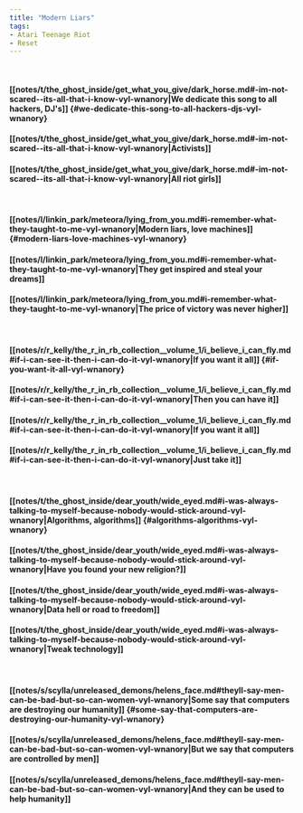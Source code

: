```yaml
---
title: "Modern Liars"
tags:
- Atari Teenage Riot
- Reset
---
```

&nbsp;
#### [[notes/t/the_ghost_inside/get_what_you_give/dark_horse.md#-im-not-scared--its-all-that-i-know-vyl-wnanory|We dedicate this song to all hackers, DJ's]] {#we-dedicate-this-song-to-all-hackers-djs-vyl-wnanory}
#### [[notes/t/the_ghost_inside/get_what_you_give/dark_horse.md#-im-not-scared--its-all-that-i-know-vyl-wnanory|Activists]]
#### [[notes/t/the_ghost_inside/get_what_you_give/dark_horse.md#-im-not-scared--its-all-that-i-know-vyl-wnanory|All riot girls]]
&nbsp;
#### [[notes/l/linkin_park/meteora/lying_from_you.md#i-remember-what-they-taught-to-me-vyl-wnanory|Modern liars, love machines]] {#modern-liars-love-machines-vyl-wnanory}
#### [[notes/l/linkin_park/meteora/lying_from_you.md#i-remember-what-they-taught-to-me-vyl-wnanory|They get inspired and steal your dreams]]
#### [[notes/l/linkin_park/meteora/lying_from_you.md#i-remember-what-they-taught-to-me-vyl-wnanory|The price of victory was never higher]]
&nbsp;
#### [[notes/r/r_kelly/the_r_in_rb_collection__volume_1/i_believe_i_can_fly.md#if-i-can-see-it-then-i-can-do-it-vyl-wnanory|If you want it all]] {#if-you-want-it-all-vyl-wnanory}
#### [[notes/r/r_kelly/the_r_in_rb_collection__volume_1/i_believe_i_can_fly.md#if-i-can-see-it-then-i-can-do-it-vyl-wnanory|Then you can have it]]
#### [[notes/r/r_kelly/the_r_in_rb_collection__volume_1/i_believe_i_can_fly.md#if-i-can-see-it-then-i-can-do-it-vyl-wnanory|If you want it all]]
#### [[notes/r/r_kelly/the_r_in_rb_collection__volume_1/i_believe_i_can_fly.md#if-i-can-see-it-then-i-can-do-it-vyl-wnanory|Just take it]]
&nbsp;
#### [[notes/t/the_ghost_inside/dear_youth/wide_eyed.md#i-was-always-talking-to-myself-because-nobody-would-stick-around-vyl-wnanory|Algorithms, algorithms]] {#algorithms-algorithms-vyl-wnanory}
#### [[notes/t/the_ghost_inside/dear_youth/wide_eyed.md#i-was-always-talking-to-myself-because-nobody-would-stick-around-vyl-wnanory|Have you found your new religion?]]
#### [[notes/t/the_ghost_inside/dear_youth/wide_eyed.md#i-was-always-talking-to-myself-because-nobody-would-stick-around-vyl-wnanory|Data hell or road to freedom]]
#### [[notes/t/the_ghost_inside/dear_youth/wide_eyed.md#i-was-always-talking-to-myself-because-nobody-would-stick-around-vyl-wnanory|Tweak technology]]
&nbsp;
#### [[notes/s/scylla/unreleased_demons/helens_face.md#theyll-say-men-can-be-bad-but-so-can-women-vyl-wnanory|Some say that computers are destroying our humanity]] {#some-say-that-computers-are-destroying-our-humanity-vyl-wnanory}
#### [[notes/s/scylla/unreleased_demons/helens_face.md#theyll-say-men-can-be-bad-but-so-can-women-vyl-wnanory|But we say that computers are controlled by men]]
#### [[notes/s/scylla/unreleased_demons/helens_face.md#theyll-say-men-can-be-bad-but-so-can-women-vyl-wnanory|And they can be used to help humanity]]
